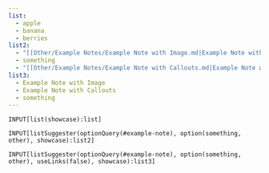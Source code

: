 ```yaml
---
list:
  - apple
  - banana
  - berries
list2:
  - "[[Other/Example Notes/Example Note with Image.md|Example Note with Image]]"
  - something
  - "[[Other/Example Notes/Example Note with Callouts.md|Example Note with Callouts]]"
list3:
  - Example Note with Image
  - Example Note with Callouts
  - something
---
```



```meta-bind
INPUT[list(showcase):list]
```

```meta-bind
INPUT[listSuggester(optionQuery(#example-note), option(something, other), showcase):list2]
```

```meta-bind
INPUT[listSuggester(optionQuery(#example-note), option(something, other), useLinks(false), showcase):list3]
```